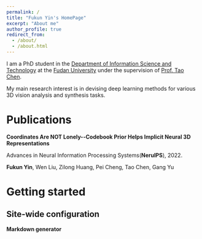```yaml
---
permalink: /
title: "Fukun Yin's HomePage"
excerpt: "About me"
author_profile: true
redirect_from: 
  - /about/
  - /about.html
---
```


I am a PhD student in the [Department of Information Science and Technology](http://www.it.fudan.edu.cn/En) at the [Fudan University](https://www.fudan.edu.cn/en) under the supervision of [Prof. Tao Chen](https://eetchen.github.io/).

My main research interest is in devising deep learning methods for various 3D vision analysis and synthesis tasks.

Publications
======
**Coordinates Are NOT Lonely--Codebook Prior Helps Implicit Neural 3D Representations**

Advances in Neural Information Processing Systems(**NeruIPS**), 2022.

**Fukun Yin**, Wen Liu, Zilong Huang, Pei Cheng, Tao Chen, Gang Yu


Getting started
======


Site-wide configuration
------




**Markdown generator**

